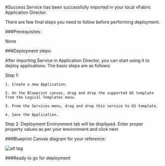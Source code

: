 #Success
Service has been successfully imported in your local vFabric Application Director. 

There are few final steps you need to follow before performing deployment.

###Prerequisites:

None

###Deployment steps:

After importing Service in Application Director, you can start using it to deploy applications. The basic steps are as follows:

Step 1:

	1. Create a new Application.
	 
    2. On the Blueprint canvas, drag and drop the supported OS template from the Logical Templates menu.

    3. From the Services menu, drag and drop this service to OS template.

    4. Save the Application.
    
Step 2: Deployment Environment tab will be displayed. Enter proper property values as per your environment and click next.

###Blueprint Canvas diagram for your reference: 

![alt tag](https://raw.github.com/vmware-applicationdirector/solutions-import-beta/VMware-vFabric-tc-Server-2_7-EM4J-Service-50/VMware-vFabric-tc-Server-2.7-with-EM4J-Service_Canvas.png)

###Ready to go for deployment





 








